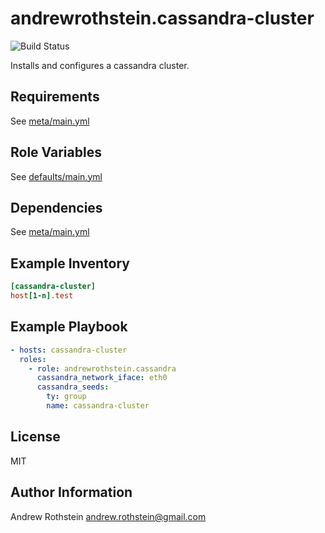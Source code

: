 andrewrothstein.cassandra-cluster
=========================
![Build Status](https://github.com/andrewrothstein/ansible-cassandra-cluster/actions/workflows/build.yml/badge.svg)

Installs and configures a cassandra cluster.

Requirements
------------

See [meta/main.yml](meta/main.yml)

Role Variables
--------------

See [defaults/main.yml](defaults/main.yml)

Dependencies
------------

See [meta/main.yml](meta/main.yml)

Example Inventory
-----------------

```ini
[cassandra-cluster]
host[1-n].test
```

Example Playbook
----------------

```yml
- hosts: cassandra-cluster
  roles:
    - role: andrewrothstein.cassandra
	  cassandra_network_iface: eth0
	  cassandra_seeds:
	    ty: group
		name: cassandra-cluster
```

License
-------

MIT

Author Information
------------------

Andrew Rothstein <andrew.rothstein@gmail.com>
